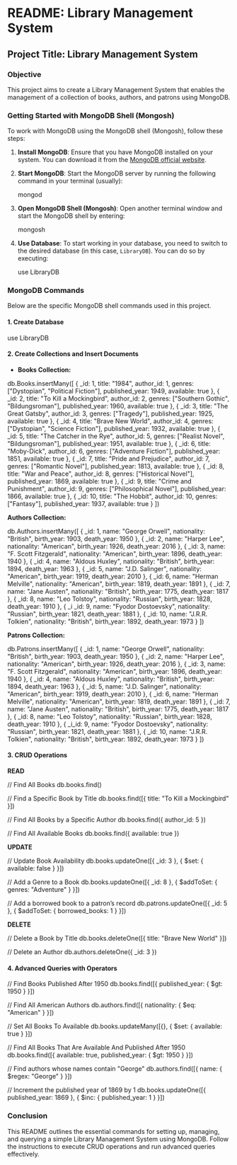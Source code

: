 # README: Library Management System

## Project Title: Library Management System

### Objective
This project aims to create a Library Management System that enables the management of a collection of books, authors, and patrons using MongoDB.



### Getting Started with MongoDB Shell (Mongosh)

To work with MongoDB using the MongoDB shell (Mongosh), follow these steps:

1. **Install MongoDB**: Ensure that you have MongoDB installed on your system. You can download it from the [MongoDB official website](https://www.mongodb.com/try/download/community).
  
2. **Start MongoDB**: Start the MongoDB server by running the following command in your terminal (usually):
 
   mongod


3. **Open MongoDB Shell (Mongosh)**: Open another terminal window and start the MongoDB shell by entering:

   mongosh
  

4. **Use Database**: To start working in your database, you need to switch to the desired database (in this case, `LibraryDB`). You can do so by executing:
  
   use LibraryDB
 

### MongoDB Commands

Below are the specific MongoDB shell commands used in this project.

#### 1. **Create Database**

use LibraryDB


#### 2. **Create Collections and Insert Documents**

- **Books Collection:**

db.Books.insertMany([ { _id: 1, title: "1984", author_id: 1, genres: ["Dystopian", "Political Fiction"], published_year: 1949, available: true }, { _id: 2, title: "To Kill a Mockingbird", author_id: 2, genres: ["Southern Gothic", "Bildungsroman"], published_year: 1960, available: true }, { _id: 3, title: "The Great Gatsby", author_id: 3, genres: ["Tragedy"], published_year: 1925, available: true }, { _id: 4, title: "Brave New World", author_id: 4, genres: ["Dystopian", "Science Fiction"], published_year: 1932, available: true }, { _id: 5, title: "The Catcher in the Rye", author_id: 5, genres: ["Realist Novel", "Bildungsroman"], published_year: 1951, available: true }, { _id: 6, title: "Moby-Dick", author_id: 6, genres: ["Adventure Fiction"], published_year: 1851, available: true }, { _id: 7, title: "Pride and Prejudice", author_id: 7, genres: ["Romantic Novel"], published_year: 1813, available: true }, { _id: 8, title: "War and Peace", author_id: 8, genres: ["Historical Novel"], published_year: 1869, available: true }, { _id: 9, title: "Crime and Punishment", author_id: 9, genres: ["Philosophical Novel"], published_year: 1866, available: true }, { _id: 10, title: "The Hobbit", author_id: 10, genres: ["Fantasy"], published_year: 1937, available: true } ])


 **Authors Collection:**

db.Authors.insertMany([ { _id: 1, name: "George Orwell", nationality: "British", birth_year: 1903, death_year: 1950 }, { _id: 2, name: "Harper Lee", nationality: "American", birth_year: 1926, death_year: 2016 }, { _id: 3, name: "F. Scott Fitzgerald", nationality: "American", birth_year: 1896, death_year: 1940 }, { _id: 4, name: "Aldous Huxley", nationality: "British", birth_year: 1894, death_year: 1963 }, { _id: 5, name: "J.D. Salinger", nationality: "American", birth_year: 1919, death_year: 2010 }, { _id: 6, name: "Herman Melville", nationality: "American", birth_year: 1819, death_year: 1891 }, { _id: 7, name: "Jane Austen", nationality: "British", birth_year: 1775, death_year: 1817 }, { _id: 8, name: "Leo Tolstoy", nationality: "Russian", birth_year: 1828, death_year: 1910 }, { _i
_id: 9, name: "Fyodor Dostoevsky", nationality: "Russian", birth_year: 1821, death_year: 1881 }, { _id: 10, name: "J.R.R. Tolkien", nationality: "British", birth_year: 1892, death_year: 1973 } ])


 **Patrons Collection:**

db.Patrons.insertMany([ { _id: 1, name: "George Orwell", nationality: "British", birth_year: 1903, death_year: 1950 }, { _id: 2, name: "Harper Lee", nationality: "American", birth_year: 1926, death_year: 2016 }, { _id: 3, name: "F. Scott Fitzgerald", nationality: "American", birth_year: 1896, death_year: 1940 }, { _id: 4, name: "Aldous Huxley", nationality: "British", birth_year: 1894, death_year: 1963 }, { _id: 5, name: "J.D. Salinger", nationality: "American", birth_year: 1919, death_year: 2010 }, { _id: 6, name: "Herman Melville", nationality: "American", birth_year: 1819, death_year: 1891 }, { _id: 7, name: "Jane Austen", nationality: "British", birth_year: 1775, death_year: 1817 }, { _id: 8, name: "Leo Tolstoy", nationality: "Russian", birth_year: 1828, death_year: 1910 }, { _i_id: 9, name: "Fyodor Dostoevsky", nationality: "Russian", birth_year: 1821, death_year: 1881 }, { _id: 10, name: "J.R.R. Tolkien", nationality: "British", birth_year: 1892, death_year: 1973 } ])


#### 3. **CRUD Operations**

 **READ**

// Find All Books
db.books.find()

// Find a Specific Book by Title
db.books.find([{ title: "To Kill a Mockingbird" }])

// Find All Books by a Specific Author
db.books.find({ author_id: 5 })

// Find All Available Books
db.books.find({ available: true })


 **UPDATE**

// Update Book Availability
db.books.updateOne([{ _id: 3 }, { $set: { available: false } }])

// Add a Genre to a Book
db.books.updateOne([{ _id: 8 }, { $addToSet: { genres: "Adventure" } }])

// Add a borrowed book to a patron’s record
db.patrons.updateOne([{ _id: 5 }, { $addToSet: { borrowed_books: 1 } }])


 **DELETE**

// Delete a Book by Title
db.books.deleteOne([{ title: "Brave New World" }])

// Delete an Author
db.authors.deleteOne({ _id: 3 })


#### 4. **Advanced Queries with Operators**

// Find Books Published After 1950
db.books.find([{ published_year: { $gt: 1950 } }])

// Find All American Authors
db.authors.find([{ nationality: { $eq: "American" } }])

// Set All Books To Available
db.books.updateMany([{}, { $set: { available: true } }])

// Find All Books That Are Available And Published After 1950
db.books.find([{ available: true, published_year: { $gt: 1950 } }])

// Find authors whose names contain "George"
db.authors.find([{ name: { $regex: "George" } }])

// Increment the published year of 1869 by 1
db.books.updateOne([{ published_year: 1869 }, { $inc: { published_year: 1 } }])


### Conclusion

This README outlines the essential commands for setting up, managing, and querying a simple Library Management System using MongoDB. Follow the instructions to execute CRUD operations and run advanced queries effectively.